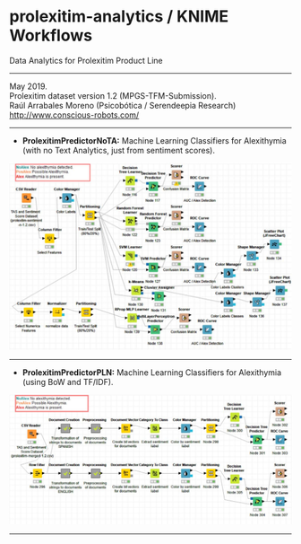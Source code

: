 # prolexitim-analytics / KNIME Workflows
Data Analytics for Prolexitim Product Line
<hr>
May 2019.<br> Prolexitim dataset version 1.2 (MPGS-TFM-Submission).<br> 
Raúl Arrabales Moreno (Psicobótica / Serendeepia Research)<br>
<a target="_blank" href="http://www.conscious-robots.com/">http://www.conscious-robots.com/</a> <br>
<hr>

- **ProlexitimPredictorNoTA:** Machine Learning Classifiers for Alexithymia (with no Text Analytics, just from sentiment scores). 

<img src="ProlexitimPredictorNoTA.jpg">
<hr>

- **ProlexitimPredictorPLN:** Machine Learning Classifiers for Alexithymia (using BoW and TF/IDF). 

<img src="ProlexitimPredictorPLN.jpg">
<hr>
